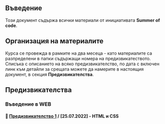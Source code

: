 ## Въведение
Този документ съдържа всички материали от инициативата **Summer of code**. 

## Организация на материалите
Курса се провежда в рамките на два месеца - като материалите са разпределени в папки съдържащи номера на предизвикатеството. Списъка с описанието на всяко предизвикателство, по дата с включен линк към детайли за срещата можете да намерите в настоящия документ, в секция **Предизвикателства**.

## Предизвикателства

### **Въведение в WEB**

#### 🚀 [**Предизвикателство 1**](challenge-1/README.md) / **[25.07.2022]** - HTML и CSS 